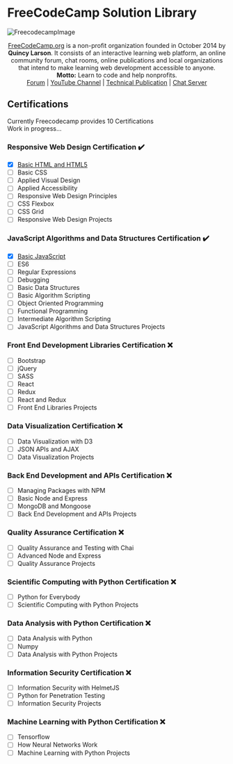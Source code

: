 # FreeCodeCamp Solution Library

![FreecodecampImage](https://s3.amazonaws.com/freecodecamp/wide-social-banner.png)

<p align="center">
<a href = "https://www.freecodecamp.org">FreeCodeCamp.org</a> is a non-profit organization founded in October 2014 by <b>Quincy Larson</b>. It consists of an interactive learning web platform, an online community forum, chat rooms, online publications and local organizations that intend to make learning web development accessible to anyone.
<br>
<b>Motto:</b> Learn to code and help nonprofits.
<br>
<a href = "https://forum.freecodecamp.org">Forum</a> | <a href = "https://youtube.com/freecodecamp">YouTube Channel</a> | <a href = "https://www.freecodecamp.org/news">Technical Publication</a> | <a href = "https://chat.freecodecamp.org/home">Chat Server</a>
 </p>
  
## Certifications
   Currently Freecodecamp provides 10 Certifications<br>
   Work in progress...

 ### **Responsive Web Design Certification** :heavy_check_mark:

* [x] [Basic HTML and HTML5](https://github.com/thesaravanakumar/freecodecamp/tree/main/Responsive%20Web%20Design/Basic%20HTML%20and%20HTML5)
* [ ] Basic CSS
* [ ] Applied Visual Design
* [ ] Applied Accessibility
* [ ] Responsive Web Design Principles
* [ ] CSS Flexbox
* [ ] CSS Grid
* [ ] Responsive Web Design Projects

### JavaScript Algorithms and Data Structures Certification :heavy_check_mark:
* [x] [Basic JavaScript](https://github.com/thesaravanakumar/freecodecamp/tree/main/Javascript%20Algorithms%20and%20Data%20Structures%20Certification/Basic%20JavaScript)
* [ ] ES6
* [ ] Regular Expressions
* [ ] Debugging
* [ ] Basic Data Structures
* [ ] Basic Algorithm Scripting
* [ ] Object Oriented Programming
* [ ] Functional Programming
* [ ] Intermediate Algorithm Scripting
* [ ] JavaScript Algorithms and Data Structures Projects

### Front End Development Libraries Certification :x:
* [ ] Bootstrap
* [ ] jQuery
* [ ] SASS
* [ ] React
* [ ] Redux
* [ ] React and Redux
* [ ] Front End Libraries Projects

### Data Visualization Certification :x:
* [ ] Data Visualization with D3
* [ ] JSON APIs and AJAX
* [ ] Data Visualization Projects

### Back End Development and APIs Certification :x:
* [ ] Managing Packages with NPM
* [ ] Basic Node and Express
* [ ] MongoDB and Mongoose
* [ ] Back End Development and APIs Projects

### Quality Assurance Certification :x:
* [ ] Quality Assurance and Testing with Chai
* [ ] Advanced Node and Express
* [ ] Quality Assurance Projects

### Scientific Computing with Python Certification :x:
* [ ] Python for Everybody
* [ ] Scientific Computing with Python Projects

### Data Analysis with Python Certification :x:
* [ ] Data Analysis with Python
* [ ] Numpy
* [ ] Data Analysis with Python Projects

### Information Security Certification :x:
* [ ] Information Security with HelmetJS
* [ ] Python for Penetration Testing
* [ ] Information Security Projects

### Machine Learning with Python Certification :x:
* [ ] Tensorflow
* [ ] How Neural Networks Work
* [ ] Machine Learning with Python Projects
